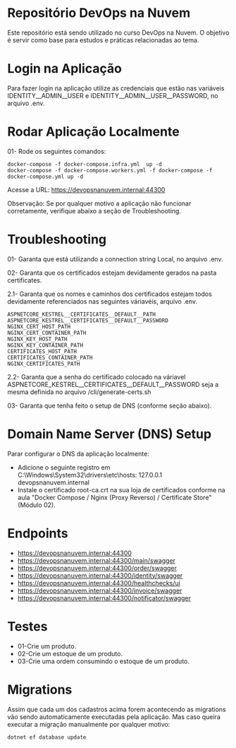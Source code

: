 # Repositório DevOps na Nuvem
Este repositório está sendo utilizado no curso DevOps na Nuvem.
O objetivo é servir como base para estudos e práticas relacionadas ao tema.

# Login na Aplicação
Para fazer login na aplicação utilize as credenciais que estão nas variáveis IDENTITY__ADMIN__USER e IDENTITY__ADMIN__USER__PASSWORD, no arquivo .env.

# Rodar Aplicação Localmente
01- Rode os seguintes comandos:
``` 
docker-compose -f docker-compose.infra.yml  up -d
docker-compose -f docker-compose.workers.yml -f docker-compose -f docker-compose.yml up -d
``` 
Acesse a URL: https://devopsnanuvem.internal:44300

Observação: Se por qualquer motivo a aplicação não funcionar corretamente, verifique abaixo a seção de Troubleshooting.

# Troubleshooting
01- Garanta que está utilizando a connection string Local, no arquivo .env.

02- Garanta que os certificados estejam devidamente gerados na pasta certificates.

2.1- Garanta que os nomes e caminhos dos certificados estejam todos devidamente referenciados nas seguintes váriavéis, arquivo .env.

    ASPNETCORE_KESTREL__CERTIFICATES__DEFAULT__PATH
    ASPNETCORE_KESTREL__CERTIFICATES__DEFAULT__PASSWORD
    NGINX_CERT_HOST_PATH
    NGINX_CERT_CONTAINER_PATH
    NGINX_KEY_HOST_PATH
    NGINX_KEY_CONTAINER_PATH
    CERTIFICATES_HOST_PATH
    CERTIFICATES_CONTAINER_PATH
    NGINX_CERTIFICATES_PATH

2.2- Garanta que a senha do certificado colocado na váriavel ASPNETCORE_KESTREL__CERTIFICATES__DEFAULT__PASSWORD seja a mesma definida no arquivo /cli/generate-certs.sh 

03- Garanta que tenha feito o setup de DNS (conforme seção abaixo).

# Domain Name Server (DNS) Setup
Parar configurar o DNS da aplicação localmente:
 - Adicione o seguinte registro em C:\Windows\System32\drivers\etc\hosts: 127.0.0.1 devopsnanuvem.internal 
 - Instale o certificado root-ca.crt na sua loja de certificados conforme na aula "Docker Compose / Nginx (Proxy Reverso) / Certificate Store" (Módulo 02).

# Endpoints
- https://devopsnanuvem.internal:44300
- https://devopsnanuvem.internal:44300/main/swagger
- https://devopsnanuvem.internal:44300/order/swagger
- https://devopsnanuvem.internal:44300/identity/swagger
- https://devopsnanuvem.internal:44300/healthchecks/ui
- https://devopsnanuvem.internal:44300/invoice/swagger
- https://devopsnanuvem.internal:44300/notificator/swagger

# Testes
- 01-Crie um produto.
- 02-Crie um estoque de um produto.
- 03-Crie uma ordem consumindo o estoque de um produto.

# Migrations
Assim que cada um dos cadastros acima forem acontecendo as migrations vão sendo automaticamente executadas pela aplicação. Mas caso queira executar a migração manualmente por qualquer motivo:

``` 
dotnet ef database update
```